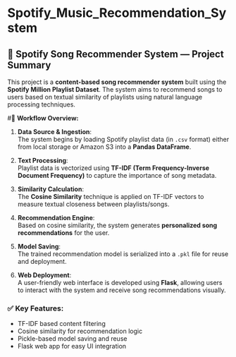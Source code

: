 # Spotify_Music_Recommendation_System

## 🎵 Spotify Song Recommender System — Project Summary

This project is a **content-based song recommender system** built using the **Spotify Million Playlist Dataset**. The system aims to recommend songs to users based on textual similarity of playlists using natural language processing techniques.

#🔧 **Workflow Overview:**

1. **Data Source & Ingestion**:  
   The system begins by loading Spotify playlist data (in `.csv` format) either from local storage or Amazon S3 into a **Pandas DataFrame**.

2. **Text Processing**:  
   Playlist data is vectorized using **TF-IDF (Term Frequency-Inverse Document Frequency)** to capture the importance of song metadata.

3. **Similarity Calculation**:  
   The **Cosine Similarity** technique is applied on TF-IDF vectors to measure textual closeness between playlists/songs.

4. **Recommendation Engine**:  
   Based on cosine similarity, the system generates **personalized song recommendations** for the user.

5. **Model Saving**:  
   The trained recommendation model is serialized into a `.pkl` file for reuse and deployment.

6. **Web Deployment**:  
   A user-friendly web interface is developed using **Flask**, allowing users to interact with the system and receive song recommendations visually.

### ✅ **Key Features:**
- TF-IDF based content filtering
- Cosine similarity for recommendation logic
- Pickle-based model saving and reuse
- Flask web app for easy UI integration

